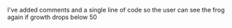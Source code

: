 I've added comments and a single line of code so the user can see the frog again if growth drops below 50

